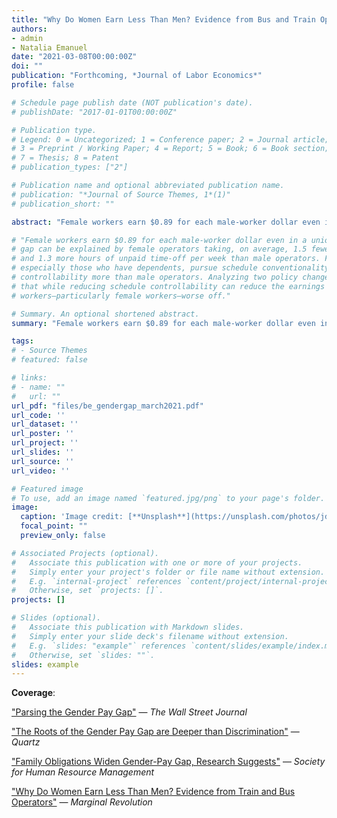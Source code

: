 ```yaml
---
title: "Why Do Women Earn Less Than Men? Evidence from Bus and Train Operators"
authors:
- admin
- Natalia Emanuel
date: "2021-03-08T00:00:00Z"
doi: ""
publication: "Forthcoming, *Journal of Labor Economics*"
profile: false

# Schedule page publish date (NOT publication's date).
# publishDate: "2017-01-01T00:00:00Z"

# Publication type.
# Legend: 0 = Uncategorized; 1 = Conference paper; 2 = Journal article;
# 3 = Preprint / Working Paper; 4 = Report; 5 = Book; 6 = Book section;
# 7 = Thesis; 8 = Patent
# publication_types: ["2"]

# Publication name and optional abbreviated publication name.
# publication: "*Journal of Source Themes, 1*(1)"
# publication_short: ""

abstract: "Female workers earn $0.89 for each male-worker dollar even in a unionized workplace where tasks, wages, and promotion schedules are identical for men and women by design. Using administrative time-card data on bus and train operators, we show that this earnings gap can be explained by female operators taking fewer hours of overtime and more hours of unpaid time-off than male operators. Female operators, especially those with dependents, pursue schedule conventionality, predictability, and controllability more than male operators. We demonstrate that while reducing schedule controllability can limit the earnings gap, it can also hurt female workers and their productivity."

# "Female workers earn $0.89 for each male-worker dollar even in a unionized workplace where tasks, wages, and promotion schedules are identical for men and women by design. We use administrative time card data on bus and train operators to show that the earnings
# gap can be explained by female operators taking, on average, 1.5 fewer hours of overtime
# and 1.3 more hours of unpaid time-off per week than male operators. Female operators,
# especially those who have dependents, pursue schedule conventionality, predictability, and
# controllability more than male operators. Analyzing two policy changes, we demonstrate
# that while reducing schedule controllability can reduce the earnings gap, it can also make
# workers—particularly female workers—worse off."

# Summary. An optional shortened abstract.
summary: "Female workers earn $0.89 for each male-worker dollar even in a unionized workplace where tasks, wages, and promotion schedules are identical for men and women by design. Using administrative time-card data on bus and train operators, we show that this earnings gap can be explained by female operators taking fewer hours of overtime and more hours of unpaid time-off than male operators. Female operators, especially those with dependents, pursue schedule conventionality, predictability, and controllability more than male operators. We demonstrate that while reducing schedule controllability can limit the earnings gap, it can also hurt female workers and their productivity."

tags:
# - Source Themes
# featured: false

# links:
# - name: ""
#   url: ""
url_pdf: "files/be_gendergap_march2021.pdf"
url_code: ''
url_dataset: ''
url_poster: ''
url_project: ''
url_slides: ''
url_source: ''
url_video: ''

# Featured image
# To use, add an image named `featured.jpg/png` to your page's folder. 
image:
  caption: 'Image credit: [**Unsplash**](https://unsplash.com/photos/jdD8gXaTZsc)'
  focal_point: ""
  preview_only: false

# Associated Projects (optional).
#   Associate this publication with one or more of your projects.
#   Simply enter your project's folder or file name without extension.
#   E.g. `internal-project` references `content/project/internal-project/index.md`.
#   Otherwise, set `projects: []`.
projects: []

# Slides (optional).
#   Associate this publication with Markdown slides.
#   Simply enter your slide deck's filename without extension.
#   E.g. `slides: "example"` references `content/slides/example/index.md`.
#   Otherwise, set `slides: ""`.
slides: example
---
```


<b>Coverage</b>:

["Parsing the Gender Pay Gap"](https://www.wsj.com/articles/parsing-the-gender-pay-gap-1542917969) — *The Wall Street Journal*

["The Roots of the Gender Pay Gap are Deeper than Discrimination"](https://qz.com/1567008/the-systemic-reasons-why-the-gender-pay-gap-increases-over-time/) — *Quartz*

["Family Obligations Widen Gender-Pay Gap, Research Suggests"](https://www.shrm.org/resourcesandtools/hr-topics/compensation/pages/effect-of-choices-on-gender-wage-gap.aspx) — *Society for Human Resource Management*

["Why Do Women Earn Less Than Men? Evidence from Train and Bus Operators"](https://marginalrevolution.com/marginalrevolution/2018/11/women-earn-less-men-evidence-train-bus-operators.html) — *Marginal Revolution*
